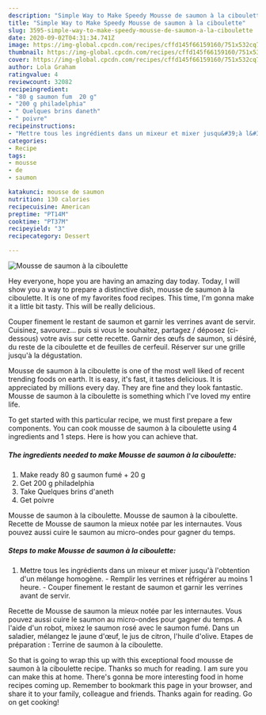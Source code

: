 ```yaml
---
description: "Simple Way to Make Speedy Mousse de saumon à la ciboulette"
title: "Simple Way to Make Speedy Mousse de saumon à la ciboulette"
slug: 3595-simple-way-to-make-speedy-mousse-de-saumon-a-la-ciboulette
date: 2020-09-02T04:31:34.741Z
image: https://img-global.cpcdn.com/recipes/cffd145f66159160/751x532cq70/mousse-de-saumon-a-la-ciboulette-photo-principale-de-la-recette.jpg
thumbnail: https://img-global.cpcdn.com/recipes/cffd145f66159160/751x532cq70/mousse-de-saumon-a-la-ciboulette-photo-principale-de-la-recette.jpg
cover: https://img-global.cpcdn.com/recipes/cffd145f66159160/751x532cq70/mousse-de-saumon-a-la-ciboulette-photo-principale-de-la-recette.jpg
author: Lola Graham
ratingvalue: 4
reviewcount: 32082
recipeingredient:
- "80 g saumon fum  20 g"
- "200 g philadelphia"
- " Quelques brins daneth"
- " poivre"
recipeinstructions:
- "Mettre tous les ingrédients dans un mixeur et mixer jusqu&#39;à l&#39;obtention d&#39;un mélange homogène. Remplir les verrines et réfrigérer au moins 1 heure. Couper finement le restant de saumon et garnir les verrines avant de servir."
categories:
- Recipe
tags:
- mousse
- de
- saumon

katakunci: mousse de saumon 
nutrition: 130 calories
recipecuisine: American
preptime: "PT14M"
cooktime: "PT37M"
recipeyield: "3"
recipecategory: Dessert

---
```



![Mousse de saumon à la ciboulette](https://img-global.cpcdn.com/recipes/cffd145f66159160/751x532cq70/mousse-de-saumon-a-la-ciboulette-photo-principale-de-la-recette.jpg)

Hey everyone, hope you are having an amazing day today. Today, I will show you a way to prepare a distinctive dish, mousse de saumon à la ciboulette. It is one of my favorites food recipes. This time, I'm gonna make it a little bit tasty. This will be really delicious.

Couper finement le restant de saumon et garnir les verrines avant de servir. Cuisinez, savourez… puis si vous le souhaitez, partagez / déposez (ci-dessous) votre avis sur cette recette. Garnir des œufs de saumon, si désiré, du reste de la ciboulette et de feuilles de cerfeuil. Réserver sur une grille jusqu&#39;à la dégustation.

Mousse de saumon à la ciboulette is one of the most well liked of recent trending foods on earth. It is easy, it's fast, it tastes delicious. It is appreciated by millions every day. They are fine and they look fantastic. Mousse de saumon à la ciboulette is something which I've loved my entire life.


To get started with this particular recipe, we must first prepare a few components. You can cook mousse de saumon à la ciboulette using 4 ingredients and 1 steps. Here is how you can achieve that.

<!--inarticleads1-->

##### The ingredients needed to make Mousse de saumon à la ciboulette:

1. Make ready 80 g saumon fumé + 20 g
1. Get 200 g philadelphia
1. Take  Quelques brins d&#39;aneth
1. Get  poivre


Mousse de saumon à la ciboulette. Mousse de saumon à la ciboulette. Recette de Mousse de saumon la mieux notée par les internautes. Vous pouvez aussi cuire le saumon au micro-ondes pour gagner du temps. 

<!--inarticleads2-->

##### Steps to make Mousse de saumon à la ciboulette:

1. Mettre tous les ingrédients dans un mixeur et mixer jusqu&#39;à l&#39;obtention d&#39;un mélange homogène. - Remplir les verrines et réfrigérer au moins 1 heure. - Couper finement le restant de saumon et garnir les verrines avant de servir.


Recette de Mousse de saumon la mieux notée par les internautes. Vous pouvez aussi cuire le saumon au micro-ondes pour gagner du temps. A l&#39;aide d&#39;un robot, mixez le saumon rosé avec le saumon fumé. Dans un saladier, mélangez le jaune d&#39;œuf, le jus de citron, l&#39;huile d&#39;olive. Etapes de préparation : Terrine de saumon à la ciboulette. 

So that is going to wrap this up with this exceptional food mousse de saumon à la ciboulette recipe. Thanks so much for reading. I am sure you can make this at home. There's gonna be more interesting food in home recipes coming up. Remember to bookmark this page in your browser, and share it to your family, colleague and friends. Thanks again for reading. Go on get cooking!
